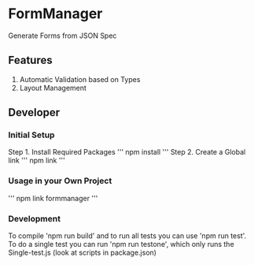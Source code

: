 # FormManager
Generate Forms from JSON Spec

## Features
1. Automatic Validation based on Types
2. Layout Management

## Developer
### Initial Setup
Step 1. Install Required Packages
'''
npm install
'''
Step 2. Create a Global link
'''
npm link
'''
### Usage in your Own Project
'''
npm link formmanager
'''
### Development
To compile 'npm run build' and to run all tests you can use 'npm run test'. To do a single test you can run 'npm run testone', which only runs the Single-test.js (look at scripts in package.json)
